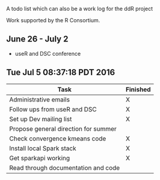 A todo list which can also be a work log for the ddR project

Work supported by the R Consortium.


## June 26 - July 2

- useR and DSC conference

## Tue Jul  5 08:37:18 PDT 2016

| Task                                  | Finished
|------------------------------------   |---------
| Administrative emails                 | X
| Follow ups from useR and DSC          | X
| Set up Dev mailing list               | X
| Propose general direction for summer  | 
| Check convergence kmeans code         | X
| Install local Spark stack             | X
| Get sparkapi working                  | X
| Read through documentation and code   |

